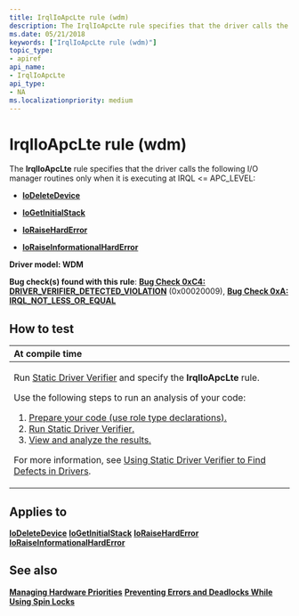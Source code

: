 ```yaml
---
title: IrqlIoApcLte rule (wdm)
description: The IrqlIoApcLte rule specifies that the driver calls the following I/O manager routines only when it is executing at IRQL APC_LEVEL.
ms.date: 05/21/2018
keywords: ["IrqlIoApcLte rule (wdm)"]
topic_type:
- apiref
api_name:
- IrqlIoApcLte
api_type:
- NA
ms.localizationpriority: medium
---
```


# IrqlIoApcLte rule (wdm)


The **IrqlIoApcLte** rule specifies that the driver calls the following I/O manager routines only when it is executing at IRQL &lt;= APC\_LEVEL:

-   [**IoDeleteDevice**](/windows-hardware/drivers/ddi/wdm/nf-wdm-iodeletedevice)

-   [**IoGetInitialStack**](/windows-hardware/drivers/ddi/wdm/nf-wdm-iogetinitialstack)

-   [**IoRaiseHardError**](/windows-hardware/drivers/ddi/ntddk/nf-ntddk-ioraiseharderror)

-   [**IoRaiseInformationalHardError**](/windows-hardware/drivers/ddi/ntddk/nf-ntddk-ioraiseinformationalharderror)

**Driver model: WDM**

**Bug check(s) found with this rule**: [**Bug Check 0xC4: DRIVER\_VERIFIER\_DETECTED\_VIOLATION**](../debugger/bug-check-0xc4--driver-verifier-detected-violation.md) (0x00020009), [**Bug Check 0xA: IRQL\_NOT\_LESS\_OR\_EQUAL**](../debugger/bug-check-0xa--irql-not-less-or-equal.md)


## How to test

<table>
<colgroup>
<col width="100%" />
</colgroup>
<thead>
<tr class="header">
<th align="left">At compile time</th>
</tr>
</thead>
<tbody>
<tr class="odd">
<td align="left"><p>Run <a href="/windows-hardware/drivers/devtest/static-driver-verifier" data-raw-source="[Static Driver Verifier](./static-driver-verifier.md)">Static Driver Verifier</a> and specify the <strong>IrqlIoApcLte</strong> rule.</p>
Use the following steps to run an analysis of your code:
<ol>
<li><a href="/windows-hardware/drivers/devtest/using-static-driver-verifier-to-find-defects-in-drivers#preparing-your-source-code" data-raw-source="[Prepare your code (use role type declarations).](./using-static-driver-verifier-to-find-defects-in-drivers.md#preparing-your-source-code)">Prepare your code (use role type declarations).</a></li>
<li><a href="/windows-hardware/drivers/devtest/using-static-driver-verifier-to-find-defects-in-drivers#running-static-driver-verifier" data-raw-source="[Run Static Driver Verifier.](./using-static-driver-verifier-to-find-defects-in-drivers.md#running-static-driver-verifier)">Run Static Driver Verifier.</a></li>
<li><a href="/windows-hardware/drivers/devtest/using-static-driver-verifier-to-find-defects-in-drivers#viewing-and-analyzing-the-results" data-raw-source="[View and analyze the results.](./using-static-driver-verifier-to-find-defects-in-drivers.md#viewing-and-analyzing-the-results)">View and analyze the results.</a></li>
</ol>
<p>For more information, see <a href="/windows-hardware/drivers/devtest/using-static-driver-verifier-to-find-defects-in-drivers" data-raw-source="[Using Static Driver Verifier to Find Defects in Drivers](./using-static-driver-verifier-to-find-defects-in-drivers.md)">Using Static Driver Verifier to Find Defects in Drivers</a>.</p></td>
</tr>
</tbody>
</table>

## Applies to

[**IoDeleteDevice**](/windows-hardware/drivers/ddi/wdm/nf-wdm-iodeletedevice)
[**IoGetInitialStack**](/windows-hardware/drivers/ddi/wdm/nf-wdm-iogetinitialstack)
[**IoRaiseHardError**](/windows-hardware/drivers/ddi/ntddk/nf-ntddk-ioraiseharderror)
[**IoRaiseInformationalHardError**](/windows-hardware/drivers/ddi/ntddk/nf-ntddk-ioraiseinformationalharderror)
## See also

[**Managing Hardware Priorities**](../kernel/managing-hardware-priorities.md)
[**Preventing Errors and Deadlocks While Using Spin Locks**](../kernel/preventing-errors-and-deadlocks-while-using-spin-locks.md)
